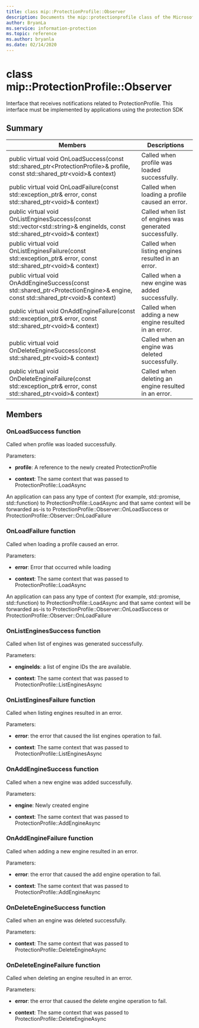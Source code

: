 ```yaml
---
title: class mip::ProtectionProfile::Observer 
description: Documents the mip::protectionprofile class of the Microsoft Information Protection (MIP) SDK.
author: BryanLa
ms.service: information-protection
ms.topic: reference
ms.author: bryanla
ms.date: 02/14/2020
---
```


# class mip::ProtectionProfile::Observer 
Interface that receives notifications related to ProtectionProfile.
This interface must be implemented by applications using the protection SDK
  
## Summary
 Members                        | Descriptions                                
--------------------------------|---------------------------------------------
public virtual void OnLoadSuccess(const std::shared_ptr\<ProtectionProfile\>& profile, const std::shared_ptr\<void\>& context)  |  Called when profile was loaded successfully.
public virtual void OnLoadFailure(const std::exception_ptr& error, const std::shared_ptr\<void\>& context)  |  Called when loading a profile caused an error.
public virtual void OnListEnginesSuccess(const std::vector\<std::string\>& engineIds, const std::shared_ptr\<void\>& context)  |  Called when list of engines was generated successfully.
public virtual void OnListEnginesFailure(const std::exception_ptr& error, const std::shared_ptr\<void\>& context)  |  Called when listing engines resulted in an error.
public virtual void OnAddEngineSuccess(const std::shared_ptr\<ProtectionEngine\>& engine, const std::shared_ptr\<void\>& context)  |  Called when a new engine was added successfully.
public virtual void OnAddEngineFailure(const std::exception_ptr& error, const std::shared_ptr\<void\>& context)  |  Called when adding a new engine resulted in an error.
public virtual void OnDeleteEngineSuccess(const std::shared_ptr\<void\>& context)  |  Called when an engine was deleted successfully.
public virtual void OnDeleteEngineFailure(const std::exception_ptr& error, const std::shared_ptr\<void\>& context)  |  Called when deleting an engine resulted in an error.
  
## Members
  
### OnLoadSuccess function
Called when profile was loaded successfully.

Parameters:  
* **profile**: A reference to the newly created ProtectionProfile


* **context**: The same context that was passed to ProtectionProfile::LoadAsync


An application can pass any type of context (for example, std::promise, std::function) to ProtectionProfile::LoadAsync and that same context will be forwarded as-is to ProtectionProfile::Observer::OnLoadSuccess or ProtectionProfile::Observer::OnLoadFailure
  
### OnLoadFailure function
Called when loading a profile caused an error.

Parameters:  
* **error**: Error that occurred while loading 


* **context**: The same context that was passed to ProtectionProfile::LoadAsync


An application can pass any type of context (for example, std::promise, std::function) to ProtectionProfile::LoadAsync and that same context will be forwarded as-is to ProtectionProfile::Observer::OnLoadSuccess or ProtectionProfile::Observer::OnLoadFailure
  
### OnListEnginesSuccess function
Called when list of engines was generated successfully.

Parameters:  
* **engineIds**: a list of engine IDs the are available. 


* **context**: The same context that was passed to ProtectionProfile::ListEnginesAsync


  
### OnListEnginesFailure function
Called when listing engines resulted in an error.

Parameters:  
* **error**: the error that caused the list engines operation to fail. 


* **context**: The same context that was passed to ProtectionProfile::ListEnginesAsync


  
### OnAddEngineSuccess function
Called when a new engine was added successfully.

Parameters:  
* **engine**: Newly created engine 


* **context**: The same context that was passed to ProtectionProfile::AddEngineAsync


  
### OnAddEngineFailure function
Called when adding a new engine resulted in an error.

Parameters:  
* **error**: the error that caused the add engine operation to fail. 


* **context**: The same context that was passed to ProtectionProfile::AddEngineAsync


  
### OnDeleteEngineSuccess function
Called when an engine was deleted successfully.

Parameters:  
* **context**: The same context that was passed to ProtectionProfile::DeleteEngineAsync


  
### OnDeleteEngineFailure function
Called when deleting an engine resulted in an error.

Parameters:  
* **error**: the error that caused the delete engine operation to fail. 


* **context**: The same context that was passed to ProtectionProfile::DeleteEngineAsync


